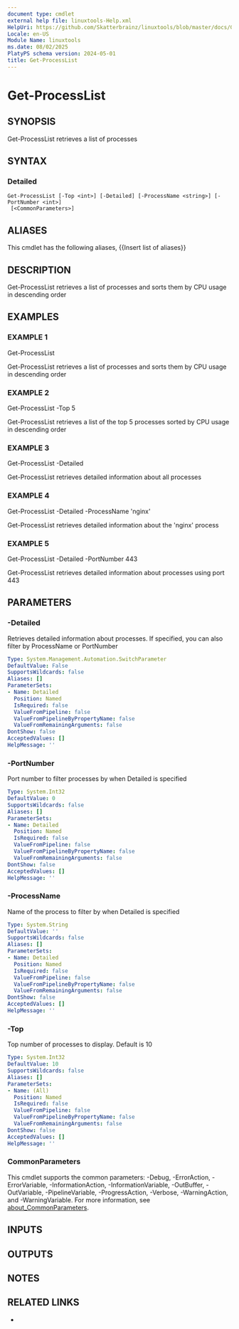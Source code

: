 ```yaml
---
document type: cmdlet
external help file: linuxtools-Help.xml
HelpUri: https://github.com/Skatterbrainz/linuxtools/blob/master/docs/Get-ProcessList.md
Locale: en-US
Module Name: linuxtools
ms.date: 08/02/2025
PlatyPS schema version: 2024-05-01
title: Get-ProcessList
---
```


# Get-ProcessList

## SYNOPSIS

Get-ProcessList retrieves a list of processes

## SYNTAX

### Detailed

```
Get-ProcessList [-Top <int>] [-Detailed] [-ProcessName <string>] [-PortNumber <int>]
 [<CommonParameters>]
```

## ALIASES

This cmdlet has the following aliases,
  {{Insert list of aliases}}

## DESCRIPTION

Get-ProcessList retrieves a list of processes and sorts them by CPU usage in descending order

## EXAMPLES

### EXAMPLE 1

Get-ProcessList

Get-ProcessList retrieves a list of processes and sorts them by CPU usage in descending order

### EXAMPLE 2

Get-ProcessList -Top 5

Get-ProcessList retrieves a list of the top 5 processes sorted by CPU usage in descending order

### EXAMPLE 3

Get-ProcessList -Detailed

Get-ProcessList retrieves detailed information about all processes

### EXAMPLE 4

Get-ProcessList -Detailed -ProcessName 'nginx'

Get-ProcessList retrieves detailed information about the 'nginx' process

### EXAMPLE 5

Get-ProcessList -Detailed -PortNumber 443

Get-ProcessList retrieves detailed information about processes using port 443

## PARAMETERS

### -Detailed

Retrieves detailed information about processes.
If specified, you can also filter by ProcessName or PortNumber

```yaml
Type: System.Management.Automation.SwitchParameter
DefaultValue: False
SupportsWildcards: false
Aliases: []
ParameterSets:
- Name: Detailed
  Position: Named
  IsRequired: false
  ValueFromPipeline: false
  ValueFromPipelineByPropertyName: false
  ValueFromRemainingArguments: false
DontShow: false
AcceptedValues: []
HelpMessage: ''
```

### -PortNumber

Port number to filter processes by when Detailed is specified

```yaml
Type: System.Int32
DefaultValue: 0
SupportsWildcards: false
Aliases: []
ParameterSets:
- Name: Detailed
  Position: Named
  IsRequired: false
  ValueFromPipeline: false
  ValueFromPipelineByPropertyName: false
  ValueFromRemainingArguments: false
DontShow: false
AcceptedValues: []
HelpMessage: ''
```

### -ProcessName

Name of the process to filter by when Detailed is specified

```yaml
Type: System.String
DefaultValue: ''
SupportsWildcards: false
Aliases: []
ParameterSets:
- Name: Detailed
  Position: Named
  IsRequired: false
  ValueFromPipeline: false
  ValueFromPipelineByPropertyName: false
  ValueFromRemainingArguments: false
DontShow: false
AcceptedValues: []
HelpMessage: ''
```

### -Top

Top number of processes to display.
Default is 10

```yaml
Type: System.Int32
DefaultValue: 10
SupportsWildcards: false
Aliases: []
ParameterSets:
- Name: (All)
  Position: Named
  IsRequired: false
  ValueFromPipeline: false
  ValueFromPipelineByPropertyName: false
  ValueFromRemainingArguments: false
DontShow: false
AcceptedValues: []
HelpMessage: ''
```

### CommonParameters

This cmdlet supports the common parameters: -Debug, -ErrorAction, -ErrorVariable,
-InformationAction, -InformationVariable, -OutBuffer, -OutVariable, -PipelineVariable,
-ProgressAction, -Verbose, -WarningAction, and -WarningVariable. For more information, see
[about_CommonParameters](https://go.microsoft.com/fwlink/?LinkID=113216).

## INPUTS

## OUTPUTS

## NOTES

## RELATED LINKS

- [](https://github.com/Skatterbrainz/linuxtools/blob/master/docs/Get-ProcessList.md)
